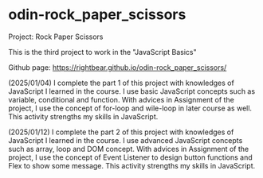 # odin-rock_paper_scissors
Project: Rock Paper Scissors

This is the third project to work in the "JavaScript Basics"

Github page: https://rightbear.github.io/odin-rock_paper_scissors/

(2025/01/04) I complete the part 1 of this project with knowledges of JavaScript I learned in the course. I use basic JavaScript concepts such as variable, conditional and function. With advices in Assignment of the project, I use the concept of for-loop and wile-loop in later course as well. This activity strengths my skills in JavaScript.

(2025/01/12) I complete the part 2 of this project with knowledges of JavaScript I learned in the course. I use advanced JavaScript concepts such as array, loop and DOM concept. With advices in Assignment of the project, I use the concept of Event Listener to design button functions and Flex to show some message. This activity strengths my skills in JavaScript.